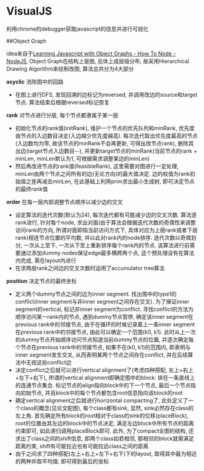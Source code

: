 VisualJS
========

利用chrome的debugger获取javascript的信息并进行可视化

##Object Graph

idea来自于[Learning Javascript with Object Graphs - How To Node - NodeJS][0], Object Graph在结构上是图, 总体上成层级分布, 故采用Hierarchical Drawing Algorithm来绘制改图, 算法总共分为4大部分

**acyclic** 消除图中的回路

- 在图上进行DFS, 发现回溯的边标记为reversed, 并调用改边的source和target节点. 算法结束后根据reversed标记恢复

**rank** 对节点进行分层, 每个节点都隶属于某一层

- 初始化节点的rank值(initRank), 维护一个节点的优先队列和minRank, 优先度由节点的入边数目决定(入边越少优先度越高). 每次迭代取出优先度最高的节点(入边数均为零, 故该节点的minRank不会再更新, 可得出改节点rank), 删除其出边(target节点入边数目--), 并更新target节点的minRank(当前节点的rank + minLen, minLen默认为1, 可根据需求调整某边的minLen)
- 然后再改进节点的rank值(feasibleRank), 这里需要对图进行一定处理, minLen由两个节点之间所有的边(无论方向)的最大值决定. 边的权值为rank初始值之差再减去minLen, 在此基础上利用prim求出最小生成树, 即可决定节点的最终rank值

**order** 在每一层内部调整节点顺序以减少边的交叉

- 设定算法的迭代次数(默认为24), 每次迭代都有可能减少边的交叉次数. 算法逐rank进行, 针对每个node, 求出对面(由于算法会根据迭代次数的奇偶性来调整访问rank的方向, 所谓对面即指当前访问方式下, 具体对应为上层rank或者下层rank)相连节点位置的平均数, 并以此对rank内的node排序. 迭代次数以奇偶划分, 一次从上至下, 一次从下至上重新排序每个rank内的节点. 该算法进行前需要通过添加dummy nodes保证edge最多横跨两个点, 这个预处理没有在算法内完成, 需在layout内进行
- 在求两层rank之间边的交叉次数时运用了accumulator tree算法

**position** 决定节点的最终坐标

- 定义两个dummy节点之间的边为inner segment. 找出图中的type1的conflict(inner segment与非inner segment之间存在交叉). 为了保证inner segment的vertical, 标记非inner segment为conflict. 寻找conflict的方法为顺序访问某一rank内的节点, 遇到dummy节点暂停, 确定该inner segment在previous rank中的邻接节点, 由于在循环的时候记录着上一条inner segment在previous rank中的邻接节点, 由此可以确定一个范围(k0, k1). 此时从上一次的dummy节点开始顺序访问节点知道当前dummy节点的位置, 并逐次确定每个节点在previous rank中的邻接节点, 如果不在(k0, k1)的范围内, 即表明与inner segment发生交叉, 从而表明某两个节点之间存在conflict, 并在后续算法中无视这些conflict边
- 决定conflict之后就可以进行vertical alignment了(考虑四种搭配, 左上+右上+左下+右下), 所谓的vertical alignment即确定图中的block: 排在一条直线上的连通节点集合. 标记节点的align指向block中的下一个节点, 最后一个节点指向初始节点, 并且block中的每个节点都包含root信息指向该block的root
- 确定vertical alignment之后就进行horizontal compacting了, 此处定义了一个class的概念(见论文配图), 每个class都有sink, 显然, sink必然存在class的左上角. 首先确定所有block的root相对于class的sink的位移(placeBlock), root的位置由其左边的block中的节点决定, 满足左边block中所有节点的距离约束即可, 如此递归调用placeBlock即可. 此外, 为了compact全图的结构, 还求出了class之间的shift信息, 即两个class如若相邻, 那相邻的block就需满足距离约束, shift有可能拉近也有可能拉远class之间的距离
- 由于之间求了四种搭配(左上+右上+左下+右下)下的layout, 取得其中最为相近的两种并取平均值, 即可得到最后的坐标

[0]: http://howtonode.org/object-graphs




